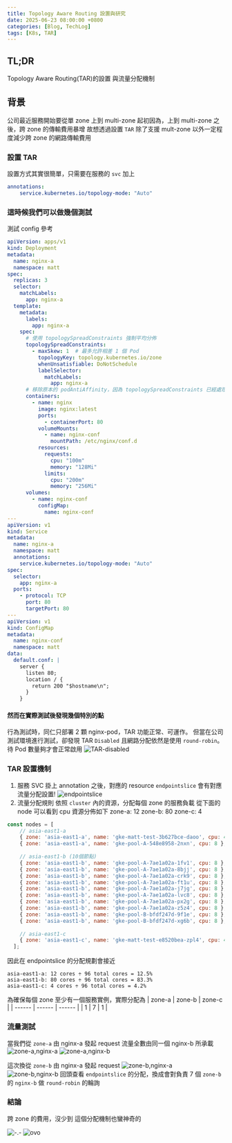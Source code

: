 ```yaml
---
title: Topology Aware Routing 設置與研究
date: 2025-06-23 08:00:00 +0800
categories: [Blog, TechLog]
tags: [K8s, TAR]
---
```


## TL;DR
Topology Aware Routing(TAR)的設置
與流量分配機制

## 背景
公司最近服務開始要從單 zone 上到 multi-zone
起初因為，上到 multi-zone 之後，跨 zone 的傳輸費用暴增
故想透過設置 `TAR` 除了支援 mult-zone 以外一定程度減少跨 zone 的網路傳輸費用

### 設置 TAR
設置方式其實很簡單，只需要在服務的 `svc` 加上 
```yaml
annotations:
    service.kubernetes.io/topology-mode: "Auto"
```

### 這時候我們可以做幾個測試
測試 config 參考
```yaml
apiVersion: apps/v1
kind: Deployment
metadata:
  name: nginx-a
  namespace: matt
spec:
  replicas: 3
  selector:
    matchLabels:
      app: nginx-a
  template:
    metadata:
      labels:
        app: nginx-a
    spec:
      # 使用 topologySpreadConstraints 強制平均分佈
      topologySpreadConstraints:
        - maxSkew: 1  # 最多允許相差 1 個 Pod
          topologyKey: topology.kubernetes.io/zone
          whenUnsatisfiable: DoNotSchedule
          labelSelector:
            matchLabels:
              app: nginx-a
      # 移除原本的 podAntiAffinity，因為 topologySpreadConstraints 已經處理分佈
      containers:
        - name: nginx
          image: nginx:latest
          ports:
            - containerPort: 80
          volumeMounts:
            - name: nginx-conf
              mountPath: /etc/nginx/conf.d
          resources:
            requests:
              cpu: "100m"
              memory: "128Mi"
            limits:
              cpu: "200m"
              memory: "256Mi"
      volumes:
        - name: nginx-conf
          configMap:
            name: nginx-conf
---
apiVersion: v1
kind: Service
metadata:
  name: nginx-a
  namespace: matt
  annotations:
    service.kubernetes.io/topology-mode: "Auto"
spec:
  selector:
    app: nginx-a
  ports:
    - protocol: TCP
      port: 80
      targetPort: 80
---
apiVersion: v1
kind: ConfigMap
metadata:
  name: nginx-conf
  namespace: matt
data:
  default.conf: |
    server {
      listen 80;
      location / {
        return 200 "$hostname\n";
      }
    }
```

#### 然而在實際測試後發現幾個特別的點
行為測試時，同仁只部署 2 顆 nginx-pod，TAR 功能正常、可運作。
但當在公司測試環境進行測試，卻發現 TAR `Disabled` 且網路分配依然是使用 `round-robin`。待 Pod 數量夠才會正常啟用
![TAR-disabled](../assets/post/tar/TAR-disabled.png)

### TAR 設置機制
1. 服務 SVC 掛上 annotation 之後，對應的 resource `endpointslice` 會有對應流量分配設置!
![endpointslice](../assets/post/tar/endpointslice.png)
2. 流量分配規則
依照 `cluster`  內的資源，分配每個 zone 的服務負載
從下面的 node 可以看到 cpu 資源分佈如下
zone-a: 12
zone-b: 80
zone-c: 4
```javascript
const nodes = [
    // asia-east1-a
    { zone: 'asia-east1-a', name: 'gke-matt-test-3b627bce-daoo', cpu: 4 },
    { zone: 'asia-east1-a', name: 'gke-pool-A-548e8958-2nxn', cpu: 8 },
    
    // asia-east1-b (10個節點)
    { zone: 'asia-east1-b', name: 'gke-pool-A-7ae1a02a-1fv1', cpu: 8 },
    { zone: 'asia-east1-b', name: 'gke-pool-A-7ae1a02a-8bjj', cpu: 8 },
    { zone: 'asia-east1-b', name: 'gke-pool-A-7ae1a02a-crk9', cpu: 8 },
    { zone: 'asia-east1-b', name: 'gke-pool-A-7ae1a02a-ft1u', cpu: 8 },
    { zone: 'asia-east1-b', name: 'gke-pool-A-7ae1a02a-j7jg', cpu: 8 },
    { zone: 'asia-east1-b', name: 'gke-pool-A-7ae1a02a-lvc8', cpu: 8 },
    { zone: 'asia-east1-b', name: 'gke-pool-A-7ae1a02a-px2g', cpu: 8 },
    { zone: 'asia-east1-b', name: 'gke-pool-A-7ae1a02a-z5z4', cpu: 8 },
    { zone: 'asia-east1-b', name: 'gke-pool-B-bfdf247d-9f1e', cpu: 8 },
    { zone: 'asia-east1-b', name: 'gke-pool-B-bfdf247d-xg6b', cpu: 8 },
    
    // asia-east1-c
    { zone: 'asia-east1-c', name: 'gke-matt-test-e8520bea-zpl4', cpu: 4 }
  ];
```
因此在 endpointslice 的分配規劃會接近
```
asia-east1-a: 12 cores ÷ 96 total cores = 12.5%
asia-east1-b: 80 cores ÷ 96 total cores = 83.3% 
asia-east1-c: 4 cores ÷ 96 total cores = 4.2%
```
為確保每個 zone 至少有一個服務實例，實際分配為
| zone-a | zone-b | zone-c |
| ------ | ------ | ------ |
| 1      | 7      | 1      |

### 流量測試
當我們從 `zone-a` 由 nginx-a 發起 request
流量全數由同一個 nginx-b 所承載
![zone-a,nginx-a](../assets/post/tar/zone-a,nginx-a.png)
![zone-a,nginx-b](../assets/post/tar/zone-a,nginx-b.png)

這次換從 `zone-b` 由 nginx-a 發起 request
![zone-b,nginx-a](../assets/post/tar/zone-b,nginx-a.png)
![zone-b,nginx-b](../assets/post/tar/zone-b,nginx-b.png)
回頭查看 `endpointslice` 的分配，換成會對負責 7 個 `zone-b` 的 `nginx-b` 做 `round-robin` 的輪詢

### 結論
跨 zone 的費用，沒少到
這個分配機制也蠻神奇的

![-.-](../assets/post/-.-.png)
![ovo](../assets/post/ovo.png)

